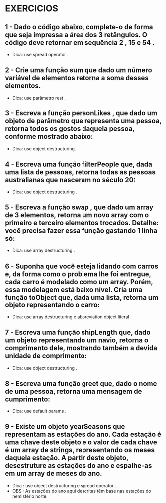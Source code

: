 # EXERCICIOS

## 1 - Dado o código abaixo, complete-o de forma que seja impressa a área dos 3 retângulos. O código deve retornar em sequência 2 , 15 e 54 .
* Dica: use spread operator .

## 2 - Crie uma função sum que dado um número variável de elementos retorna a soma desses elementos.
* Dica: use parâmetro rest .

## 3 - Escreva a função personLikes , que dado um objeto de parâmetro que representa uma pessoa, retorna todos os gostos daquela pessoa, conforme mostrado abaixo:
* Dica: use object destructuring.

## 4 - Escreva uma função filterPeople que, dada uma lista de pessoas, retorna todas as pessoas australianas que nasceram no século 20:
* Dica: use object destructuring .

## 5 - Escreva a função swap , que dado um array de 3 elementos, retorna um novo array com o primeiro e terceiro elementos trocados. Detalhe: você precisa fazer essa função gastando 1 linha só:
* Dica: use array destructuring .

## 6 - Suponha que você esteja lidando com carros e, da forma como o problema lhe foi entregue, cada carro é modelado como um array. Porém, essa modelagem está baixo nível. Cria uma função toObject que, dada uma lista, retorna um objeto representando o carro:
* Dica: use array destructuring e abbreviation object literal .

## 7 - Escreva uma função shipLength que, dado um objeto representando um navio, retorna o comprimento dele, mostrando também a devida unidade de comprimento:
* Dica: use object destructuring .

## 8 - Escreva uma função greet que, dado o nome de uma pessoa, retorna uma mensagem de cumprimento:
* Dica: use default params .

## 9 - Existe um objeto yearSeasons que representam as estações do ano. Cada estação é uma chave deste objeto e o valor de cada chave é um array de strings, representando os meses daquela estação. A partir deste objeto, desestruture as estações do ano e espalhe-as em um array de meses do ano.
* Dica : use object destructuring e spread operator .
* OBS : As estações do ano aqui descritas têm base nas estações do hemisfério norte.